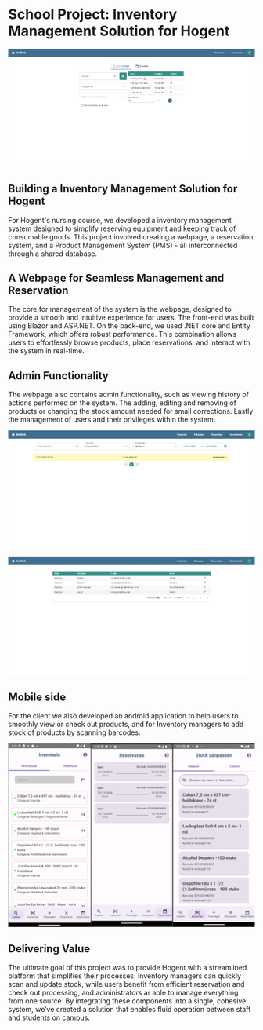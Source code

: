 # School Project: Inventory Management Solution for Hogent

![homepage](/src/images/Rise/Products.png)

## Building a Inventory Management Solution for Hogent
For Hogent's nursing course, we developed a inventory management system designed to simplify reserving equipment and keeping track of consumable goods. This project involved creating a webpage, a reservation system, and a Product Management System (PMS) - all interconnected through a shared database.

## A Webpage for Seamless Management and Reservation
The core for management of the system is the webpage, designed to provide a smooth and intuitive experience for users. The front-end was built using Blazor and ASP.NET. On the back-end, we used .NET core and Entity Framework, which offers robust performance. This combination allows users to effortlessly browse products, place reservations, and interact with the system in real-time.

## Admin Functionality

The webpage also contains admin functionality, such as viewing history of actions performed on the system. The adding, editing and removing of products or changing the stock amount needed for small corrections. Lastly the management of users and their privileges within the system.

![history](/src/images/Rise/Transactions.PNG)

![users](/src/images/Rise/Users.PNG)

## Mobile side

For the client we also developed an android application to help users to smoothly view or check out products, and for Inventory managers to add stock of products by scanning barcodes.

![android](/src/images/Rise/android.png)

## Delivering Value
The ultimate goal of this project was to provide Hogent with a streamlined platform that simplifies their processes. Inventory managers can quickly scan and update stock, while users benefit from efficient reservation and check out processing, and administrators ar able to manage everything from one source. By integrating these components into a single, cohesive system, we’ve created a solution that enables fluid operation between staff and students on campus. 